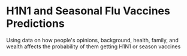 # H1N1 and Seasonal Flu Vaccines Predictions

Using data on how people's opinions, background, health, family, and wealth affects the probability of them getting H1N1 or season vaccines